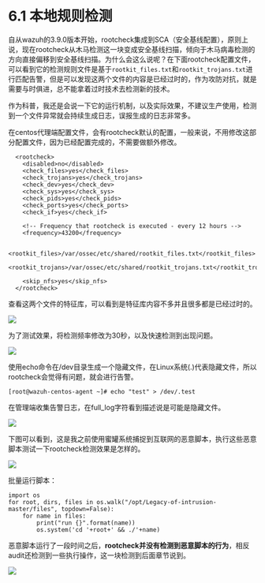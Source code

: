 # 6.1 本地规则检测

自从wazuh的3.9.0版本开始，rootcheck集成到SCA（安全基线配置），原则上说，现在rootcheck从木马检测这一块变成安全基线扫描，倾向于木马病毒检测的方向直接偏移到安全基线扫描。为什么会这么说呢？在下面rootcheck配置文件，可以看到它的检测规则文件是基于`rootkit_files.txt`和`rootkit_trojans.txt`进行匹配告警，但是可以发现这两个文件的内容是已经过时的，作为攻防对抗，就是需要与时俱进，总不能拿着过时技术去检测新的技术。

作为科普，我还是会说一下它的运行机制，以及实际效果，不建议生产使用，检测到一个文件异常就会持续生成日志，误报生成的日志非常多。

在centos代理端配置文件，会有rootcheck默认的配置，一般来说，不用修改这部分配置文件，因为已经配置完成的，不需要做额外修改。

```text
  <rootcheck>
    <disabled>no</disabled>
    <check_files>yes</check_files>
    <check_trojans>yes</check_trojans>
    <check_dev>yes</check_dev>
    <check_sys>yes</check_sys>
    <check_pids>yes</check_pids>
    <check_ports>yes</check_ports>
    <check_if>yes</check_if>

    <!-- Frequency that rootcheck is executed - every 12 hours -->
    <frequency>43200</frequency>

    <rootkit_files>/var/ossec/etc/shared/rootkit_files.txt</rootkit_files>
    <rootkit_trojans>/var/ossec/etc/shared/rootkit_trojans.txt</rootkit_trojans>

    <skip_nfs>yes</skip_nfs>
  </rootcheck>
```

查看这两个文件的特征库，可以看到是特征库内容不多并且很多都是已经过时的。

![](../.gitbook/assets/image%20%28133%29.png)

为了测试效果，将检测频率修改为30秒，以及快速检测到出现问题。

![](../.gitbook/assets/image%20%28135%29.png)

使用echo命令在/dev目录生成一个隐藏文件，在Linux系统\(.\)代表隐藏文件，所以rootcheck会觉得有问题，就会进行告警。

```text
[root@wazuh-centos-agent ~]# echo "test" > /dev/.test
```

在管理端收集告警日志，在full\_log字符看到描述说是可能是隐藏文件。

![](../.gitbook/assets/image%20%28131%29.png)

下图可以看到，这是我之前使用蜜罐系统捕捉到互联网的恶意脚本，执行这些恶意脚本测试一下rootcheck检测效果是怎样的。

![](../.gitbook/assets/image%20%28136%29.png)

批量运行脚本：

```text
import os
for root, dirs, files in os.walk("/opt/Legacy-of-intrusion-master/files", topdown=False):
    for name in files:
        print("run {}".format(name))
        os.system('cd '+root+' && ./'+name)
```

恶意脚本运行了一段时间之后，**rootcheck并没有检测到恶意脚本的行为**，相反audit还检测到一些执行操作，这一块检测到后面章节说到。

![](../.gitbook/assets/image%20%28137%29.png)

